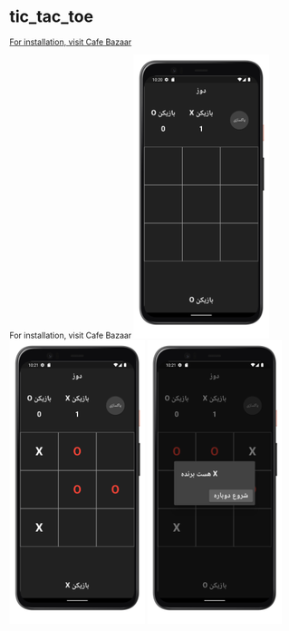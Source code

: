 # tic_tac_toe
<a href="https://cafebazaar.ir/app/com.omid.tic_tac_toe">For installation, visit Cafe Bazaar</a>

For installation, visit Cafe Bazaar
<img src="1.png" with="500" height="500"> <img src="2.png" with="500" height="500"> <img src="3.png" with="500" height="500">

